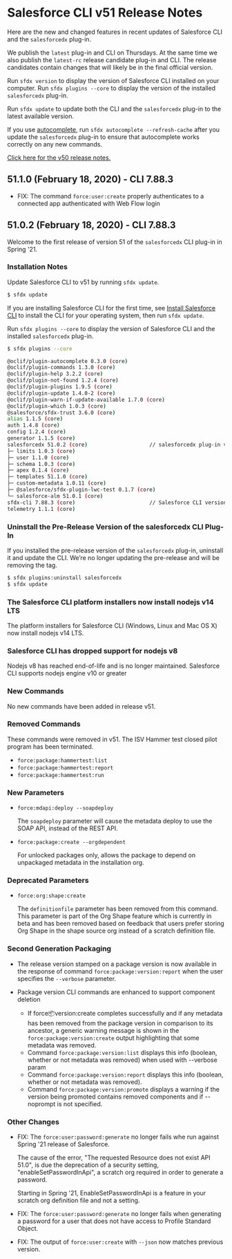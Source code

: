 # Salesforce CLI v51 Release Notes

Here are the new and changed features in recent updates of Salesforce CLI and the `salesforcedx` plug-in.

We publish the `latest` plug-in and CLI on Thursdays. At the same time we also publish the `latest-rc` release candidate plug-in and CLI. The release candidates contain changes that will likely be in the final official version.

Run `sfdx version` to display the version of Salesforce CLI installed on your computer. Run `sfdx plugins --core` to display the version of the installed `salesforcedx` plug-in.

Run `sfdx update` to update both the CLI and the `salesforcedx` plug-in to the latest available version.

If you use [autocomplete](https://developer.salesforce.com/docs/atlas.en-us.sfdx_setup.meta/sfdx_setup/sfdx_dev_cli_autocomplete.htm), run `sfdx autocomplete --refresh-cache` after you update the `salesforcedx` plug-in to ensure that autocomplete works correctly on any new commands.

[Click here for the v50 release notes.](./v50.md)

## 51.1.0 (February 18, 2020) - CLI 7.88.3

* FIX: The command `force:user:create` properly authenticates to a connected app authenticated with Web Flow login

## 51.0.2 (February 18, 2020) - CLI 7.88.3

Welcome to the first release of version 51 of the `salesforcedx` CLI plug-in in Spring '21.

### Installation Notes

Update Salesforce CLI to v51 by running `sfdx update`.

```bash
$ sfdx update
```

If you are installing Salesforce CLI for the first time, see [Install Salesforce CLI](https://developer.salesforce.com/docs/atlas.en-us.sfdx_setup.meta/sfdx_setup/sfdx_setup_install_cli.htm#sfdx_setup_install_cli) to install the CLI for your operating system, then run `sfdx update`.

Run `sfdx plugins --core` to display the version of Salesforce CLI and the installed `salesforcedx` plug-in.

```bash
$ sfdx plugins --core

@oclif/plugin-autocomplete 0.3.0 (core)
@oclif/plugin-commands 1.3.0 (core)
@oclif/plugin-help 3.2.2 (core)
@oclif/plugin-not-found 1.2.4 (core)
@oclif/plugin-plugins 1.9.5 (core)
@oclif/plugin-update 1.4.0-2 (core)
@oclif/plugin-warn-if-update-available 1.7.0 (core)
@oclif/plugin-which 1.0.3 (core)
@salesforce/sfdx-trust 3.6.0 (core)
alias 1.1.5 (core)
auth 1.4.8 (core)
config 1.2.4 (core)
generator 1.1.5 (core)
salesforcedx 51.0.2 (core)                    // salesforcedx plug-in version
├─ limits 1.0.3 (core)
├─ user 1.1.0 (core)
├─ schema 1.0.3 (core)
├─ apex 0.1.4 (core)
├─ templates 51.1.0 (core)
├─ custom-metadata 1.0.11 (core)
├─ @salesforce/sfdx-plugin-lwc-test 0.1.7 (core)
└─ salesforce-alm 51.0.1 (core)
sfdx-cli 7.88.3 (core)                        // Salesforce CLI version
telemetry 1.1.1 (core)
```

### Uninstall the Pre-Release Version of the salesforcedx CLI Plug-In

If you installed the pre-release version of the `salesforcedx` plug-in, uninstall it and update the CLI. We’re no longer updating the pre-release and will be removing the tag.

```bash
$ sfdx plugins:uninstall salesforcedx
$ sfdx update
```

### The Salesforce CLI platform installers now install nodejs v14 LTS
The platform installers for Salesforce CLI (Windows, Linux and Mac OS X) now install nodejs v14 LTS.

### Salesforce CLI has dropped support for nodejs v8
Nodejs v8 has reached end-of-life and is no longer maintained. Salesforce CLI supports nodejs engine v10 or greater

### New Commands

No new commands have been added in release v51.

### Removed Commands

These commands were removed in v51. The ISV Hammer test closed pilot program has been terminated.

* `force:package:hammertest:list`
* `force:package:hammertest:report`
* `force:package:hammertest:run`

### New Parameters

* `force:mdapi:deploy --soapdeploy`

  The `soapdeploy` parameter will cause the metadata deploy to use the SOAP API, instead of the REST API.

* `force:package:create --orgdependent`

  For unlocked packages only, allows the package to depend on unpackaged metadata in the installation org.

### Deprecated Parameters

* `force:org:shape:create`

  The `definitionfile` parameter has been removed from this command. This parameter is part of the Org Shape feature which is currently in beta and has been removed based on feedback that users prefer storing Org Shape in the shape source org instead of a scratch definition file.

### Second Generation Packaging

* The release version stamped on a package version is now available in the response of command `force:package:version:report` when the user specifies the `--verbose` parameter.

* Package version CLI commands are enhanced to support component deletion
  * If force:package:version:create completes successfully and if any metadata has been removed from the package version in comparison to its ancestor, a generic warning message is shown in the `force:package:version:create` output highlighting that some metadata was removed.
  * Command `force:package:version:list` displays this info (boolean, whether or not metadata was removed) when used with --verbose param
  * Command `force:package:version:report` displays this info (boolean, whether or not metadata was removed).
  * Command `force:package:version:promote` displays a warning if the version being promoted contains removed components and if --noprompt is not specified.

### Other Changes

* FIX: The `force:user:password:generate` no longer fails whe run against Spring '21 release of Salesforce.

  The cause of the error, "The requested Resource does not exist API 51.0", is due the deprecation of a security setting, "enableSetPasswordInApi", a scratch org required in order to generate a password.

  Starting in Spring '21, EnableSetPasswordInApi is a feature in your scratch org definition file and not a setting.

* FIX: The `force:user:password:generate` no longer fails when generating a password for a user that does not have access to Profile Standard Object.

* FIX: The output of `force:user:create` with `--json` now matches previous version.

